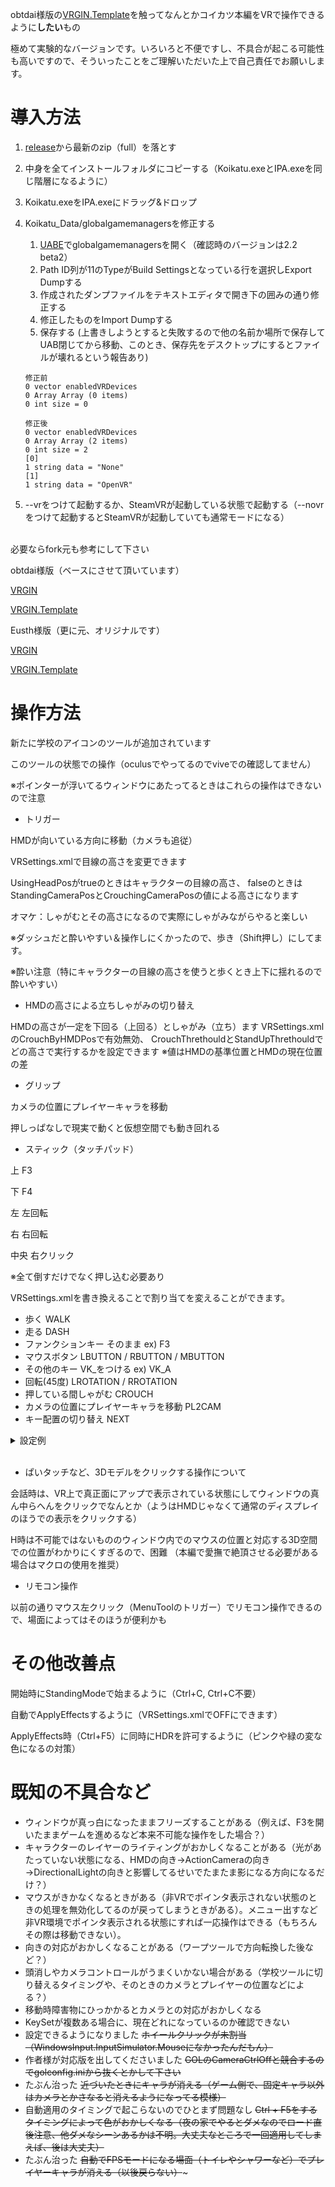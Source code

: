 obtdai様版の[VRGIN.Template](https://github.com/obtdai/VRGIN.Template)を触ってなんとかコイカツ本編をVRで操作できるように**したい**もの

極めて実験的なバージョンです。いろいろと不便ですし、不具合が起こる可能性も高いですので、そういったことをご理解いただいた上で自己責任でお願いします。

# 導入方法
1. [release](https://github.com/vrhth/KoikatuVR/releases)から最新のzip（full）を落とす
1. 中身を全てインストールフォルダにコピーする（Koikatu.exeとIPA.exeを同じ階層になるように）
1. Koikatu.exeをIPA.exeにドラッグ&ドロップ
1. Koikatu_Data/globalgamemanagersを修正する
    1. [UABE](https://github.com/DerPopo/UABE/releases)でglobalgamemanagersを開く（確認時のバージョンは2.2 beta2）
    1. Path ID列が11のTypeがBuild Settingsとなっている行を選択しExport Dumpする
    1. 作成されたダンプファイルをテキストエディタで開き下の囲みの通り修正する
    1. 修正したものをImport Dumpする
    1. 保存する (上書きしようとすると失敗するので他の名前か場所で保存してUAB閉じてから移動、このとき、保存先をデスクトップにするとファイルが壊れるという報告あり)
    ~~~
    修正前
    0 vector enabledVRDevices
    0 Array Array (0 items)
    0 int size = 0

    修正後
    0 vector enabledVRDevices
    0 Array Array (2 items)
    0 int size = 2
    [0]
    1 string data = "None"
    [1]
    1 string data = "OpenVR"
    ~~~
    
1. --vrをつけて起動するか、SteamVRが起動している状態で起動する（--novrをつけて起動するとSteamVRが起動していても通常モードになる）

<br />
必要ならfork元も参考にして下さい

obtdai様版（ベースにさせて頂いています）

[VRGIN](https://github.com/obtdai/VRGIN)

[VRGIN.Template](https://github.com/obtdai/VRGIN.Template)

Eusth様版（更に元、オリジナルです）

[VRGIN](https://github.com/Eusth/VRGIN)

[VRGIN.Template](https://github.com/Eusth/VRGIN.Template)

# 操作方法
新たに学校のアイコンのツールが追加されています

このツールの状態での操作（oculusでやってるのでviveでの確認してません）

※ポインターが浮いてるウィンドウにあたってるときはこれらの操作はできないので注意

* トリガー

HMDが向いている方向に移動（カメラも追従）

VRSettings.xmlで目線の高さを変更できます

UsingHeadPosがtrueのときはキャラクターの目線の高さ、
falseのときはStandingCameraPosとCrouchingCameraPosの値による高さになります

オマケ：しゃがむとその高さになるので実際にしゃがみながらやると楽しい

※ダッシュだと酔いやすい＆操作しにくかったので、歩き（Shift押し）にしてます。

※酔い注意（特にキャラクターの目線の高さを使うと歩くとき上下に揺れるので酔いやすい）

* HMDの高さによる立ちしゃがみの切り替え

HMDの高さが一定を下回る（上回る）としゃがみ（立ち）ます
VRSettings.xmlのCrouchByHMDPosで有効無効、
CrouchThrethouldとStandUpThrethouldでどの高さで実行するかを設定できます
※値はHMDの基準位置とHMDの現在位置の差

* グリップ

カメラの位置にプレイヤーキャラを移動

押しっぱなしで現実で動くと仮想空間でも動き回れる

* スティック（タッチパッド）

上 F3

下 F4

左 左回転

右 右回転

中央 右クリック

※全て倒すだけでなく押し込む必要あり

VRSettings.xmlを書き換えることで割り当てを変えることができます。

* 歩く WALK
* 走る DASH
* ファンクションキー そのまま ex) F3
* マウスボタン LBUTTON / RBUTTON / MBUTTON
* その他のキー VK_をつける ex) VK_A
* 回転(45度) LROTATION / RROTATION
* 押している間しゃがむ CROUCH
* カメラの位置にプレイヤーキャラを移動 PL2CAM
* キー配置の切り替え NEXT

<details><summary>設定例</summary><div>
(トリガーで歩き、グリップしている間しゃがむ、↑設定/→マップ移動/←ステータス/・右クリ)と
(トリガーでダッシュ、グリップしている間HMDの位置にキャラを移動、↑左クリ/←→左右回転/・しゃがみ)を↓を押すたびに切り替える
    
~~~
  <KeySets>
    <KeySet>
      <Trigger>WALK</Trigger>
      <Grip>CROUCH</Grip>
      <Up>F1</Up>
      <Down>NEXT</Down>
      <Right>F3</Right>
      <Left>F4</Left>
      <Center>RBUTTON</Center>
    </KeySet>
    <KeySet>
      <Trigger>DASH</Trigger>
      <Grip>PL2CAM</Grip>
      <Up>LBUTTON</Up>
      <Down>NEXT</Down>
      <Right>RROTATION</Right>
      <Left>LROTATION</Left>
      <Center>CROUCH</Center>
    </KeySet>
  </KeySets>
~~~
</div></details>
<br />

* ぱいタッチなど、3Dモデルをクリックする操作について

会話時は、VR上で真正面にアップで表示されている状態にしてウィンドウの真ん中らへんをクリックでなんとか（ようはHMDじゃなくて通常のディスプレイのほうでの表示をクリックする）

H時は不可能ではないもののウィンドウ内でのマウスの位置と対応する3D空間での位置がわかりにくすぎるので、困難
（本編で愛撫で絶頂させる必要がある場合はマクロの使用を推奨）

* リモコン操作

以前の通りマウス左クリック（MenuToolのトリガー）でリモコン操作できるので、場面によってはそのほうが便利かも

# その他改善点
開始時にStandingModeで始まるように（Ctrl+C, Ctrl+C不要）

自動でApplyEffectsするように（VRSettings.xmlでOFFにできます）

ApplyEffects時（Ctrl+F5）に同時にHDRを許可するように（ピンクや緑の変な色になるの対策）

# 既知の不具合など
* ウィンドウが真っ白になったままフリーズすることがある（例えば、F3を開いたままゲームを進めるなど本来不可能な操作をした場合？）
* キャラクターのレイヤーのライティングがおかしくなることがある（光があたっていない状態になる、HMDの向き→ActionCameraの向き→DirectionalLightの向きと影響してるせいでたまたま影になる方向になるだけ？）
* マウスがきかなくなるときがある（非VRでポインタ表示されない状態のときの処理を無効化してるのが戻ってしまうときがある）。メニュー出すなど非VR環境でポインタ表示される状態にすれば一応操作はできる（もちろんその際は移動できない）。
* 向きの対応がおかしくなることがある（ワープツールで方向転換した後など？）
* 頭消しやカメラコントロールがうまくいかない場合がある（学校ツールに切り替えるタイミングや、そのときのカメラとプレイヤーの位置などによる？）
* 移動時障害物にひっかかるとカメラとの対応がおかしくなる
* KeySetが複数ある場合に、現在どれになっているのか確認できない
* 設定できるようになりました ~~ホイールクリックが未割当（WindowsInput.InputSimulator.Mouseになかったんだもん）~~
* 作者様が対応版を出してくださいました ~~GOLのCameraCtrlOffと競合するのでgolconfig.iniから抜くとかして下さい~~
* たぶん治った ~~近づいたときにキャラが消える（ゲーム側で、固定キャラ以外はカメラとかさなると消えるようになってる模様）~~
* 自動適用のタイミングで起こらないのでひとまず問題なし ~~Ctrl + F5をするタイミングによって色がおかしくなる（夜の家でやるとダメなのでロード直後注意、他ダメなシーンあるかは不明。大丈夫なところで一回適用してしまえば、後は大丈夫）~~
* たぶん治った ~~自動でFPSモードになる場面（トイレやシャワーなど）でプレイヤーキャラが消える（以後戻らない）~~~

